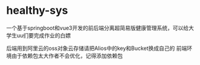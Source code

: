 # healthy-sys
一个基于springboot和vue3开发的前后端分离超简易版健康管理系统，可以给大学生uu们要完成作业的白嫖

后端用到阿里云的oss对象云存储请把Alios中的key和Bucket换成自己的
前端环境由于依赖包太大作者不会优化，记得添加依赖包
